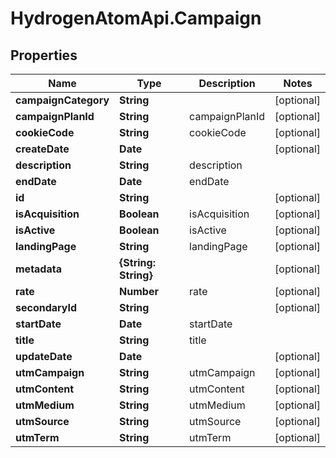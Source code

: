 # HydrogenAtomApi.Campaign

## Properties
Name | Type | Description | Notes
------------ | ------------- | ------------- | -------------
**campaignCategory** | **String** |  | [optional] 
**campaignPlanId** | **String** | campaignPlanId | [optional] 
**cookieCode** | **String** | cookieCode | [optional] 
**createDate** | **Date** |  | [optional] 
**description** | **String** | description | 
**endDate** | **Date** | endDate | 
**id** | **String** |  | [optional] 
**isAcquisition** | **Boolean** | isAcquisition | [optional] 
**isActive** | **Boolean** | isActive | [optional] 
**landingPage** | **String** | landingPage | [optional] 
**metadata** | **{String: String}** |  | [optional] 
**rate** | **Number** | rate | [optional] 
**secondaryId** | **String** |  | [optional] 
**startDate** | **Date** | startDate | 
**title** | **String** | title | 
**updateDate** | **Date** |  | [optional] 
**utmCampaign** | **String** | utmCampaign | [optional] 
**utmContent** | **String** | utmContent | [optional] 
**utmMedium** | **String** | utmMedium | [optional] 
**utmSource** | **String** | utmSource | [optional] 
**utmTerm** | **String** | utmTerm | [optional] 


